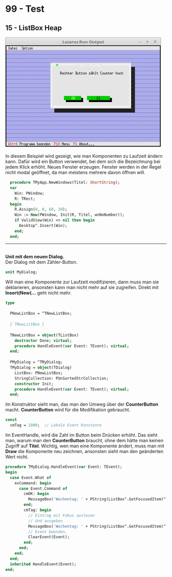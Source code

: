 # 99 - Test
## 15 - ListBox Heap

<img src="image.png" alt="Selfhtml"><br><br>
In diesem Beispiel wird gezeigt, wie man Komponenten zu Laufzeit ändern kann.
Dafür wird ein Button verwendet, bei dem sich die Bezeichnung bei jedem Klick erhöht.
Neues Fenster erzeugen. Fenster werden in der Regel nicht modal geöffnet, da man meistens mehrere davon öffnen will.

```pascal
  procedure TMyApp.NewWindows(Titel: ShortString);
  var
    Win: PWindow;
    R: TRect;
  begin
    R.Assign(0, 0, 60, 20);
    Win := New(PWindow, Init(R, Titel, wnNoNumber));
    if ValidView(Win) <> nil then begin
      Desktop^.Insert(Win);
    end;
  end;
```

<hr><br>
<b>Unit mit dem neuen Dialog.</b>
<br>
Der Dialog mit dem Zähler-Button.

```pascal
unit MyDialog;

```

Will man eine Komponente zur Laufzeit modifizieren, dann muss man sie deklarieren, ansonsten kann man nicht mehr auf sie zugreifen.
Direkt mit <b>Insert(New(...</b> geht nicht mehr.

```pascal
type

  PNewListBox = ^TNewListBox;

  { TNewListBox }

  TNewListBox = object(TListBox)
    destructor Done; virtual;
    procedure HandleEvent(var Event: TEvent); virtual;
  end;

  PMyDialog = ^TMyDialog;
  TMyDialog = object(TDialog)
    ListBox: PNewListBox;
    StringCollection: PUnSortedStrCollection;
    constructor Init;
    procedure HandleEvent(var Event: TEvent); virtual;
  end;

```

Im Konstruktor sieht man, das man den Umweg über der <b>CounterButton</b> macht.
<b>CounterButton</b> wird für die Modifikation gebraucht.

```pascal
const
  cmTag = 1000;  // Lokale Event Konstante

```

Im EventHandle, wird die Zahl im Button beim Drücken erhöht.
Das sieht man, warum man den <b>CounterButton</b> braucht, ohne dem hätte man keinen Zugriff auf <b>Titel</b>.
Wichtig, wen man eine Komponente ändert, muss man mit <b>Draw</b> die Komponente neu zeichnen, ansonsten sieht man den geänderten Wert nicht.

```pascal
procedure TMyDialog.HandleEvent(var Event: TEvent);
begin
  case Event.What of
    evCommand: begin
      case Event.Command of
        cmOK: begin
          MessageBox('Wochentag: ' + PString(ListBox^.GetFocusedItem)^ + ' gew' + #132 + 'hlt', nil, mfOKButton);
        end;
        cmTag: begin
          // Eintrag mit Fokus auslesen
          // Und ausgeben
          MessageBox('Wochentag: ' + PString(ListBox^.GetFocusedItem)^ + ' gew' + #132 + 'hlt', nil, mfOKButton);
          // Event beenden.
          ClearEvent(Event);
        end;
      end;
    end;
  end;
  inherited HandleEvent(Event);
end;

```


